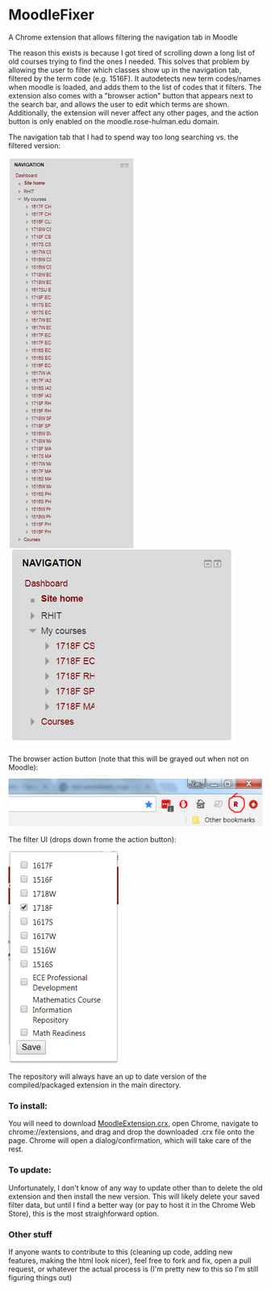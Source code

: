 # MoodleFixer
A Chrome extension that allows filtering the navigation tab in Moodle

The reason this exists is because I got tired of scrolling down a long list of old courses trying to find the ones I needed.  This solves that problem by allowing the user to filter which classes show up in the navigation tab, filtered by the term code (e.g. 1516F).  It autodetects new term codes/names when moodle is loaded, and adds them to the list of codes that it filters.  The extension also comes with a "browser action" button that appears next to the search bar, and allows the user to edit which terms are shown.  Additionally, the extension will never affect any other pages, and the action button is only enabled on the moodle.rose-hulman.edu domain.

The navigation tab that I had to spend way too long searching vs. the filtered version:

![alt text](https://github.com/ZacDavidsen/MoodleFixer/blob/master/exampleImages/oldNavBar.PNG) ![alt text](https://github.com/ZacDavidsen/MoodleFixer/blob/master/exampleImages/filteredNavBar.PNG)

The browser action button (note that this will be grayed out when not on Moodle):

![alt text](https://github.com/ZacDavidsen/MoodleFixer/blob/master/exampleImages/actionButton.PNG)

The filter UI (drops down frome the action button):

![alt text](https://github.com/ZacDavidsen/MoodleFixer/blob/master/exampleImages/filterInterface.PNG)

The repository will always have an up to date version of the compiled/packaged extension in the main directory.

### To install:
You will need to download [MoodleExtension.crx](https://github.com/ZacDavidsen/MoodleFixer/blob/master/MoodleExtension.crx), open Chrome, navigate to chrome://extensions, and drag and drop the downloaded .crx file onto the page. Chrome will open a dialog/confirmation, which will take care of the rest.

### To update:
Unfortunately, I don't know of any way to update other than to delete the old extension and then install the new version.  This will likely delete your saved filter data, but until I find a better way (or pay to host it in the Chrome Web Store), this is the most straighforward option.  

### Other stuff
If anyone wants to contribute to this (cleaning up code, adding new features, making the html look nicer), feel free to fork and fix, open a pull request, or whatever the actual process is (I'm pretty new to this so I'm still figuring things out)
